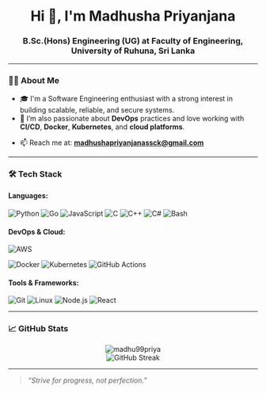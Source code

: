 <h1 align="center">Hi 👋, I'm Madhusha Priyanjana</h1>
<h3 align="center">B.Sc.(Hons) Engineering (UG) at Faculty of Engineering, University of Ruhuna, Sri Lanka</h3>

---
<!--- <p align="center"> <img src="https://komarev.com/ghpvc/?username=madhu99priya&label=Profile%20views&color=0e75b6&style=flat" alt="madhu99priya" /> </p> --->
### 👩‍💻 About Me

- 🎓 I'm a Software Engineering enthusiast with a strong interest in building scalable, reliable, and secure systems.
- 🔧 I’m also passionate about **DevOps** practices and love working with **CI/CD**, **Docker**, **Kubernetes**, and **cloud platforms**.
<!--- 🌱 Currently learning more about **microservices**, **Terraform**, and **Golang**. --->
<!--- 💬 Ask me about anything related to **Web Development**, **Automation**, **CI/CD**, or **Cloud-native tools**.-->
- 📫 Reach me at: **madhushapriyanjanassck@gmail.com**
<!--- 🌐 Portfolio (optional): [your-portfolio-link] --->
---

### 🛠️ Tech Stack

#### Languages:
![Python](https://img.shields.io/badge/Python-3776AB?style=flat&logo=python&logoColor=white)
![Go](https://img.shields.io/badge/Go-00ADD8?style=flat&logo=go&logoColor=white)
![JavaScript](https://img.shields.io/badge/JavaScript-F7DF1E?style=flat&logo=javascript&logoColor=black)
![C](https://img.shields.io/badge/C-00599C?style=flat&logo=c&logoColor=white)
![C++](https://img.shields.io/badge/C++-00599C?style=flat&logo=c%2b%2b&logoColor=white)
![C#](https://img.shields.io/badge/C%23-239120?style=flat&logo=c-sharp&logoColor=white)
![Bash](https://img.shields.io/badge/Bash-4EAA25?style=flat&logo=gnu-bash&logoColor=white)

#### DevOps & Cloud:
![AWS](https://img.shields.io/badge/AWS-232F3E?style=flat&logo=amazon-aws&logoColor=white)
<!--- ![Azure](https://img.shields.io/badge/Microsoft%20Azure-0089D6?style=flat&logo=microsoft-azure&logoColor=white) --->
![Docker](https://img.shields.io/badge/Docker-2496ED?style=flat&logo=docker&logoColor=white)
![Kubernetes](https://img.shields.io/badge/Kubernetes-326CE5?style=flat&logo=kubernetes&logoColor=white)
![GitHub Actions](https://img.shields.io/badge/GitHub%20Actions-2088FF?style=flat&logo=github-actions&logoColor=white)
<!---![Terraform](https://img.shields.io/badge/Terraform-623CE4?style=flat&logo=terraform&logoColor=white) --->

#### Tools & Frameworks:
![Git](https://img.shields.io/badge/Git-F05032?style=flat&logo=git&logoColor=white)
![Linux](https://img.shields.io/badge/Linux-FCC624?style=flat&logo=linux&logoColor=black)
![Node.js](https://img.shields.io/badge/Node.js-339933?style=flat&logo=nodedotjs&logoColor=white)
![React](https://img.shields.io/badge/React-61DAFB?style=flat&logo=react&logoColor=black)
<!---![Postman](https://img.shields.io/badge/Postman-FF6C37?style=flat&logo=postman&logoColor=white) -->

---

### 📈 GitHub Stats

<p align="center">
  <img src="https://github-readme-stats.vercel.app/api?username=madhu99priya&show_icons=true&theme=radical" alt="madhu99priya" />
  <br />
  <img src="https://github-readme-streak-stats.herokuapp.com?user=madhu99priya&theme=radical" alt="GitHub Streak" />
</p>

---

<!--### 🌍 Connect with Me

[![LinkedIn](https://img.shields.io/badge/LinkedIn-blue?style=flat&logo=linkedin&logoColor=white)](https://linkedin.com/in/your-link)
---  --->

> _“Strive for progress, not perfection.”_


